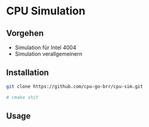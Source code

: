 # CPU Simulation

## Vorgehen
- Simulation für Intel 4004
- Simulation verallgemeinern


## Installation
```bash
git clone https://github.com/cpu-go-brr/cpu-sim.git

# cmake shit
```
## Usage